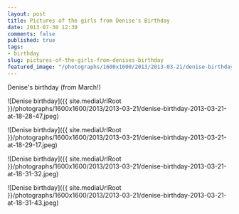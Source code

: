 ```yaml
---
layout: post
title: Pictures of the girls from Denise's Birthday
date: 2013-07-30 12:30
comments: false
published: true
tags:
- birthday
slug: pictures-of-the-girls-from-denises-birthday
featured_image: "/photographs/1600x1600/2013/2013-03-21/denise-birthday-2013-03-21-at-18-28-47.jpeg"
---
```

Denise's birthday (from March!)

![Denise birthday]({{ site.mediaUrlRoot }}/photographs/1600x1600/2013/2013-03-21/denise-birthday-2013-03-21-at-18-28-47.jpeg)

![Denise birthday]({{ site.mediaUrlRoot }}/photographs/1600x1600/2013/2013-03-21/denise-birthday-2013-03-21-at-18-29-17.jpeg)

![Denise birthday]({{ site.mediaUrlRoot }}/photographs/1600x1600/2013/2013-03-21/denise-birthday-2013-03-21-at-18-31-32.jpeg)

![Denise birthday]({{ site.mediaUrlRoot }}/photographs/1600x1600/2013/2013-03-21/denise-birthday-2013-03-21-at-18-31-43.jpeg)
